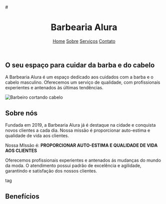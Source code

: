 #<!DOCTYPE html> <html lang="pt-BR"> <head> <meta charset="UTF-8"> <title>Barbearia Alura</title> <link rel="stylesheet" href="style.css"> </head> <body> <header> <h1>Barbearia Alura</h1> <nav> <a href="#">Home</a> <a href="#">Sobre</a> <a href="#">Serviços</a> <a href="#">Contato</a> </nav> </header> <main> <section class="home"> <h2>O seu espaço para cuidar da barba e do cabelo</h2> <p>A Barbearia Alura é um espaço dedicado aos cuidados com a barba e o cabelo masculino. Oferecemos um serviço de qualidade, com profissionais experientes e antenados às últimas tendências.</p> <img src="img/barbeiro.jpg" alt="Barbeiro cortando cabelo"> </section> <section class="sobre"> <h2>Sobre nós</h2> <p>Fundada em 2019, a Barbearia Alura já é destaque na cidade e conquista novos clientes a cada dia. Nossa missão é proporcionar auto-estima e qualidade de vida aos clientes.</p> <p>
<p>Nossa MIssão é: <strong>PROPORCIONAR AUTO-ESTIMA E QUALIDADE DE VIDA AOS CLIENTES</strong></p>
<p> Oferecemos profissionais experientes e antenados ás mudanças do mundo da moda. O atendimento possui padrão de excelência e agilidade, garantindo e satisfação dos nossos clientes.</p>
tag<h1>Benefícios</h1


    



